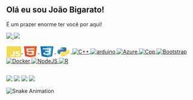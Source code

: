 ## Olá eu sou João Bigarato!

É um prazer enorme ter você por aqui!

<a href="https://github.com/JoaoBigarato">
<img height="100cm" src="https://github-readme-stats.vercel.app/api?username=JoaoBigarato&show_icons=true">
<img height="100cm" src="https://github-readme-stats.vercel.app/api?username=JoaoBigarato&show_icons=true&theme=dracula">


<div style="display: inline_block"><br>
  <img align="center" alt="Js" height="30" width="40" src="https://raw.githubusercontent.com/devicons/devicon/master/icons/javascript/javascript-plain.svg">
  <img align="center" alt="HTML" height="30" width="40" src="https://raw.githubusercontent.com/devicons/devicon/master/icons/html5/html5-original.svg">
  <img align="center" alt="CSS" height="30" width="40" src="https://raw.githubusercontent.com/devicons/devicon/master/icons/css3/css3-original.svg">
  <img align="center" alt="Python" height="30" width="40" src="https://raw.githubusercontent.com/devicons/devicon/master/icons/python/python-original.svg">
  <img align="center" alt="C++" height="30" width="40" src="https://skillicons.dev/icons?i=git">
  <img align="center" alt="arduino" height="30" width="40" src="https://skillicons.dev/icons?i=arduino">
  <img align="center" alt="Azure" height="30" width="40" src="https://skillicons.dev/icons?i=azure">
  <img align="center" alt="Cpp" height="30" width="40" src="https://skillicons.dev/icons?i=cpp">
  <img align="center" alt="Bootstrap" height="30" width="40" src="https://skillicons.dev/icons?i=bootstrap">
  <img align="center" alt="Docker" height="30" width="40" src="https://skillicons.dev/icons?i=docker">
  <img align="center" alt="NodeJS" height="30" width="40" src="https://skillicons.dev/icons?i=nodejs">
  <img align="center" alt="R" height="30" width="40" src="https://skillicons.dev/icons?i=r">
</div>

  
  ##
 
<div> 
  <a href="https://instagram.com/jbigarato" target="_blank"><img src="https://img.shields.io/badge/-Instagram-%23E4405F?style=for-the-badge&logo=instagram&logoColor=white" target="_blank"></a>
 <a href="https://discord.gg/wagxzStdcR" target="_blank"><img src="https://img.shields.io/badge/Discord-7289DA?style=for-the-badge&logo=discord&logoColor=white" target="_blank"></a> 
  <a href = "mailto:contato.joaobigarato1@gmail.com"><img src="https://img.shields.io/badge/-Gmail-%23333?style=for-the-badge&logo=gmail&logoColor=white" target="_blank"></a>
  <a href="https://www.linkedin.com/in/Bigarato" target="_blank"><img src="https://img.shields.io/badge/-LinkedIn-%230077B5?style=for-the-badge&logo=linkedin&logoColor=white" target="_blank"></a> 
  
</div>

![Snake Animation](https://github.com/JoaoBigarato/Apr/blob/output/github-contribution-grid-snake-dark.svg?palette=github-dark)
